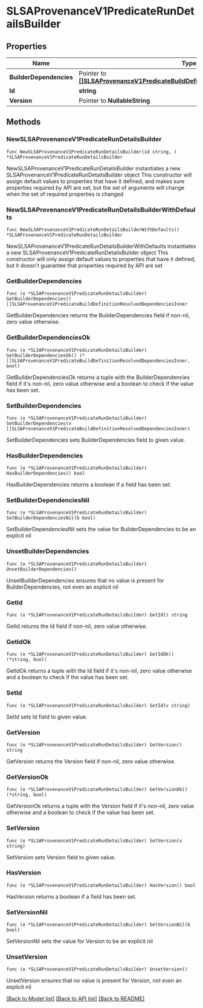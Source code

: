 # SLSAProvenanceV1PredicateRunDetailsBuilder

## Properties

Name | Type | Description | Notes
------------ | ------------- | ------------- | -------------
**BuilderDependencies** | Pointer to [**[]SLSAProvenanceV1PredicateBuildDefinitionResolvedDependenciesInner**](SLSAProvenanceV1PredicateBuildDefinitionResolvedDependenciesInner.md) |  | [optional] 
**Id** | **string** |  | 
**Version** | Pointer to **NullableString** |  | [optional] 

## Methods

### NewSLSAProvenanceV1PredicateRunDetailsBuilder

`func NewSLSAProvenanceV1PredicateRunDetailsBuilder(id string, ) *SLSAProvenanceV1PredicateRunDetailsBuilder`

NewSLSAProvenanceV1PredicateRunDetailsBuilder instantiates a new SLSAProvenanceV1PredicateRunDetailsBuilder object
This constructor will assign default values to properties that have it defined,
and makes sure properties required by API are set, but the set of arguments
will change when the set of required properties is changed

### NewSLSAProvenanceV1PredicateRunDetailsBuilderWithDefaults

`func NewSLSAProvenanceV1PredicateRunDetailsBuilderWithDefaults() *SLSAProvenanceV1PredicateRunDetailsBuilder`

NewSLSAProvenanceV1PredicateRunDetailsBuilderWithDefaults instantiates a new SLSAProvenanceV1PredicateRunDetailsBuilder object
This constructor will only assign default values to properties that have it defined,
but it doesn't guarantee that properties required by API are set

### GetBuilderDependencies

`func (o *SLSAProvenanceV1PredicateRunDetailsBuilder) GetBuilderDependencies() []SLSAProvenanceV1PredicateBuildDefinitionResolvedDependenciesInner`

GetBuilderDependencies returns the BuilderDependencies field if non-nil, zero value otherwise.

### GetBuilderDependenciesOk

`func (o *SLSAProvenanceV1PredicateRunDetailsBuilder) GetBuilderDependenciesOk() (*[]SLSAProvenanceV1PredicateBuildDefinitionResolvedDependenciesInner, bool)`

GetBuilderDependenciesOk returns a tuple with the BuilderDependencies field if it's non-nil, zero value otherwise
and a boolean to check if the value has been set.

### SetBuilderDependencies

`func (o *SLSAProvenanceV1PredicateRunDetailsBuilder) SetBuilderDependencies(v []SLSAProvenanceV1PredicateBuildDefinitionResolvedDependenciesInner)`

SetBuilderDependencies sets BuilderDependencies field to given value.

### HasBuilderDependencies

`func (o *SLSAProvenanceV1PredicateRunDetailsBuilder) HasBuilderDependencies() bool`

HasBuilderDependencies returns a boolean if a field has been set.

### SetBuilderDependenciesNil

`func (o *SLSAProvenanceV1PredicateRunDetailsBuilder) SetBuilderDependenciesNil(b bool)`

 SetBuilderDependenciesNil sets the value for BuilderDependencies to be an explicit nil

### UnsetBuilderDependencies
`func (o *SLSAProvenanceV1PredicateRunDetailsBuilder) UnsetBuilderDependencies()`

UnsetBuilderDependencies ensures that no value is present for BuilderDependencies, not even an explicit nil
### GetId

`func (o *SLSAProvenanceV1PredicateRunDetailsBuilder) GetId() string`

GetId returns the Id field if non-nil, zero value otherwise.

### GetIdOk

`func (o *SLSAProvenanceV1PredicateRunDetailsBuilder) GetIdOk() (*string, bool)`

GetIdOk returns a tuple with the Id field if it's non-nil, zero value otherwise
and a boolean to check if the value has been set.

### SetId

`func (o *SLSAProvenanceV1PredicateRunDetailsBuilder) SetId(v string)`

SetId sets Id field to given value.


### GetVersion

`func (o *SLSAProvenanceV1PredicateRunDetailsBuilder) GetVersion() string`

GetVersion returns the Version field if non-nil, zero value otherwise.

### GetVersionOk

`func (o *SLSAProvenanceV1PredicateRunDetailsBuilder) GetVersionOk() (*string, bool)`

GetVersionOk returns a tuple with the Version field if it's non-nil, zero value otherwise
and a boolean to check if the value has been set.

### SetVersion

`func (o *SLSAProvenanceV1PredicateRunDetailsBuilder) SetVersion(v string)`

SetVersion sets Version field to given value.

### HasVersion

`func (o *SLSAProvenanceV1PredicateRunDetailsBuilder) HasVersion() bool`

HasVersion returns a boolean if a field has been set.

### SetVersionNil

`func (o *SLSAProvenanceV1PredicateRunDetailsBuilder) SetVersionNil(b bool)`

 SetVersionNil sets the value for Version to be an explicit nil

### UnsetVersion
`func (o *SLSAProvenanceV1PredicateRunDetailsBuilder) UnsetVersion()`

UnsetVersion ensures that no value is present for Version, not even an explicit nil

[[Back to Model list]](../README.md#documentation-for-models) [[Back to API list]](../README.md#documentation-for-api-endpoints) [[Back to README]](../README.md)


